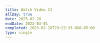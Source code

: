 ```yaml
---
title: Watch Video 11
allDay: true
date: 2023-02-28
endDate: 2023-03-01
completed: 2023-02-28T23:22:33.088-05:00
type: single
---
```

